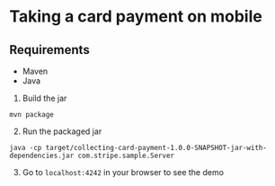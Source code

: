 # Taking a card payment on mobile

## Requirements
* Maven
* Java

1. Build the jar
```
mvn package
```

2. Run the packaged jar
```
java -cp target/collecting-card-payment-1.0.0-SNAPSHOT-jar-with-dependencies.jar com.stripe.sample.Server
```

3. Go to `localhost:4242` in your browser to see the demo
